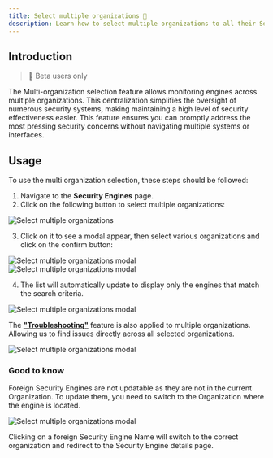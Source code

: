 ```yaml
---
title: Select multiple organizations 🧪
description: Learn how to select multiple organizations to all their Security Engines in the CrowdSec Console
---
```


## Introduction

> 🧪 Beta users only

The Multi-organization selection feature allows monitoring engines across multiple organizations. This centralization simplifies the oversight of numerous security systems, making maintaining a high level of security effectiveness easier. This feature ensures you can promptly address the most pressing security concerns without navigating multiple systems or interfaces.

## Usage

To use the multi organization selection, these steps should be followed:

1. Navigate to the **Security Engines** page.
2. Click on the following button to select multiple organizations:

![Select multiple organizations](/img/console/security_engines/select-multiple-organizations-button.png)

3. Click on it to see a modal appear, then select various organizations and click on the confirm button:

![Select multiple organizations modal](/img/console/security_engines/select-multiple-organizations-modal-1.png)
![Select multiple organizations modal](/img/console/security_engines/select-multiple-organizations-modal-2.png)

4. The list will automatically update to display only the engines that match the search criteria.

![Select multiple organizations modal](/img/console/security_engines/select-multiple-organizations-list.png)

The [**"Troubleshooting"**](/console/security_engines/troubleshooting) feature is also applied to multiple organizations. Allowing us to find issues directly across all selected organizations.

![Select multiple organizations modal](/img/console/security_engines/select-multiple-organizations-troubleshooting.png)

### Good to know

Foreign Security Engines are not updatable as they are not in the current Organization. To update them, you need to switch to the Organization where the engine is located.

![Select multiple organizations modal](/img/console/security_engines/select-multiple-organizations-foreign-engine.png)

Clicking on a foreign Security Engine Name will switch to the correct organization and redirect to the Security Engine details page.
